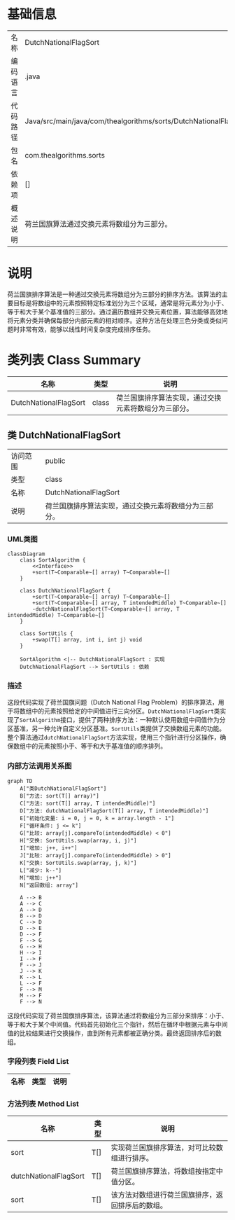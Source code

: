 # 基础信息

|      |      |
|------|------|
| 名称 | DutchNationalFlagSort |
| 编码语言 | .java |
| 代码路径 | Java/src/main/java/com/thealgorithms/sorts/DutchNationalFlagSort.java |
| 包名 | com.thealgorithms.sorts |
| 依赖项 | [] |
| 概述说明 | 荷兰国旗算法通过交换元素将数组分为三部分。 |

# 说明

荷兰国旗排序算法是一种通过交换元素将数组分为三部分的排序方法。该算法的主要目标是将数组中的元素按照特定标准划分为三个区域，通常是将元素分为小于、等于和大于某个基准值的三部分。通过遍历数组并交换元素位置，算法能够高效地将元素分类并确保每部分内部元素的相对顺序。这种方法在处理三色分类或类似问题时非常有效，能够以线性时间复杂度完成排序任务。

# 类列表 Class Summary

| 名称   | 类型  | 说明 |
|-------|------|-------------|
| DutchNationalFlagSort | class | 荷兰国旗排序算法实现，通过交换元素将数组分为三部分。 |



## 类 DutchNationalFlagSort

|      |      |
|------|------|
| 访问范围 | public |
| 类型 | class |
| 名称 | DutchNationalFlagSort |
| 说明 | 荷兰国旗排序算法实现，通过交换元素将数组分为三部分。 |


### UML类图

```mermaid
classDiagram
    class SortAlgorithm {
        <<Interface>>
        +sort(T~Comparable~[] array) T~Comparable~[]
    }

    class DutchNationalFlagSort {
        +sort(T~Comparable~[] array) T~Comparable~[]
        +sort(T~Comparable~[] array, T intendedMiddle) T~Comparable~[]
        -dutchNationalFlagSort(T~Comparable~[] array, T intendedMiddle) T~Comparable~[]
    }

    class SortUtils {
        +swap(T[] array, int i, int j) void
    }

    SortAlgorithm <|-- DutchNationalFlagSort : 实现
    DutchNationalFlagSort --> SortUtils : 依赖
```

### 描述
这段代码实现了荷兰国旗问题（Dutch National Flag Problem）的排序算法，用于将数组中的元素按照给定的中间值进行三向分区。`DutchNationalFlagSort`类实现了`SortAlgorithm`接口，提供了两种排序方法：一种默认使用数组中间值作为分区基准，另一种允许自定义分区基准。`SortUtils`类提供了交换数组元素的功能。整个算法通过`dutchNationalFlagSort`方法实现，使用三个指针进行分区操作，确保数组中的元素按照小于、等于和大于基准值的顺序排列。


### 内部方法调用关系图

```mermaid
graph TD
    A["类DutchNationalFlagSort"]
    B["方法: sort(T[] array)"]
    C["方法: sort(T[] array, T intendedMiddle)"]
    D["方法: dutchNationalFlagSort(T[] array, T intendedMiddle)"]
    E["初始化变量: i = 0, j = 0, k = array.length - 1"]
    F["循环条件: j <= k"]
    G["比较: array[j].compareTo(intendedMiddle) < 0"]
    H["交换: SortUtils.swap(array, i, j)"]
    I["增加: j++, i++"]
    J["比较: array[j].compareTo(intendedMiddle) > 0"]
    K["交换: SortUtils.swap(array, j, k)"]
    L["减少: k--"]
    M["增加: j++"]
    N["返回数组: array"]

    A --> B
    A --> C
    A --> D
    B --> D
    C --> D
    D --> E
    D --> F
    F --> G
    G --> H
    H --> I
    I --> F
    F --> J
    J --> K
    K --> L
    L --> F
    F --> M
    M --> F
    F --> N
```

这段代码实现了荷兰国旗排序算法，该算法通过将数组分为三部分来排序：小于、等于和大于某个中间值。代码首先初始化三个指针，然后在循环中根据元素与中间值的比较结果进行交换操作，直到所有元素都被正确分类。最终返回排序后的数组。

### 字段列表 Field List

| 名称  | 类型  | 说明 |
|-------|-------|------|

### 方法列表 Method List

| 名称  | 类型  | 说明 |
|-------|-------|------|
| sort | T[] | 实现荷兰国旗排序算法，对可比较数组进行排序。 |
| dutchNationalFlagSort | T[] | 荷兰国旗排序算法，将数组按指定中值分区。 |
| sort | T[] | 该方法对数组进行荷兰国旗排序，返回排序后的数组。 |




